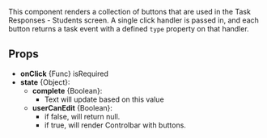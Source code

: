 <div data-ff_module-task-response-actions-individual=""></div>

This component renders a collection of buttons that are used in the Task Responses - Students screen. A single click handler is passed in, and each button returns a task event with a defined `type` property on that handler.

## Props

- **onClick** {Func} isRequired
- **state** {Object}:
    + **complete** {Boolean}: 
        + Text will update based on this value
    + **userCanEdit** {Boolean}: 
        - if false, will return null.
        - if true, will render Controlbar with buttons.
